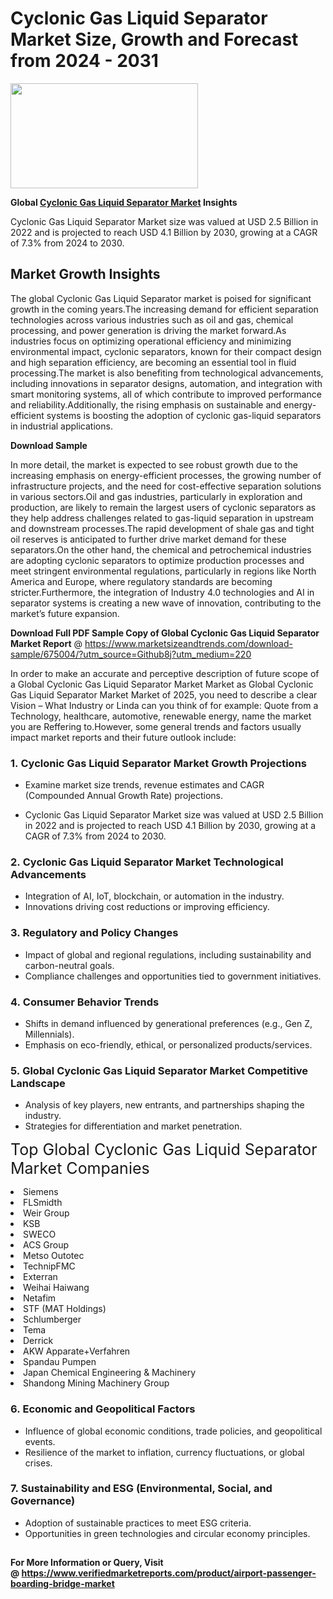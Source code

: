 <H1>Cyclonic Gas Liquid Separator Market Size, Growth and Forecast from 2024 - 2031</H1><img class="aligncenter size-medium wp-image-584254" src="https://thirdeyenews.in/wp-content/uploads/2024/09/Global-Market-Research-300x168.jpeg" alt="" width="300" height="168" /><p><strong>Global&nbsp;<a href="https://www.marketsizeandtrends.com/download-sample/675004/?utm_source=Github8j?utm_medium=220">Cyclonic Gas Liquid Separator Market</a> Insights</strong></p><p>Cyclonic Gas Liquid Separator Market size was valued at USD 2.5 Billion in 2022 and is projected to reach USD 4.1 Billion by 2030, growing at a CAGR of 7.3% from 2024 to 2030.</p><p><h2>Market Growth Insights</h2> <p>The global Cyclonic Gas Liquid Separator market is poised for significant growth in the coming years.The increasing demand for efficient separation technologies across various industries such as oil and gas, chemical processing, and power generation is driving the market forward.As industries focus on optimizing operational efficiency and minimizing environmental impact, cyclonic separators, known for their compact design and high separation efficiency, are becoming an essential tool in fluid processing.The market is also benefiting from technological advancements, including innovations in separator designs, automation, and integration with smart monitoring systems, all of which contribute to improved performance and reliability.Additionally, the rising emphasis on sustainable and energy-efficient systems is boosting the adoption of cyclonic gas-liquid separators in industrial applications.</p> <p><strong>Download Sample</strong></p> <p>In more detail, the market is expected to see robust growth due to the increasing emphasis on energy-efficient processes, the growing number of infrastructure projects, and the need for cost-effective separation solutions in various sectors.Oil and gas industries, particularly in exploration and production, are likely to remain the largest users of cyclonic separators as they help address challenges related to gas-liquid separation in upstream and downstream processes.The rapid development of shale gas and tight oil reserves is anticipated to further drive market demand for these separators.On the other hand, the chemical and petrochemical industries are adopting cyclonic separators to optimize production processes and meet stringent environmental regulations, particularly in regions like North America and Europe, where regulatory standards are becoming stricter.Furthermore, the integration of Industry 4.0 technologies and AI in separator systems is creating a new wave of innovation, contributing to the market’s future expansion.<p><span class=""><strong>Download Full PDF Sample Copy of Global Cyclonic Gas Liquid Separator Market Report</strong> @ <a href="https://www.marketsizeandtrends.com/download-sample/675004/?utm_source=Github8j?utm_medium=220" target="_blank">https://www.marketsizeandtrends.com/download-sample/675004/?utm_source=Github8j?utm_medium=220</a></span></p><p>In order to make an accurate and perceptive description of future scope of a Global&nbsp;Cyclonic Gas Liquid Separator Market Market as Global&nbsp;Cyclonic Gas Liquid Separator Market Market of 2025, you need to describe a clear Vision &ndash; What Industry or Linda can you think of for example: Quote from a Technology, healthcare, automotive, renewable energy, name the market you are Reffering to.However, some general trends and factors usually impact market reports and their future outlook include:</p><h3>1.&nbsp;<strong>Cyclonic Gas Liquid Separator Market Growth Projections</strong></h3><ul><li>Examine market size trends, revenue estimates and CAGR (Compounded Annual Growth Rate) projections.</li><li><p>Cyclonic Gas Liquid Separator Market size was valued at USD 2.5 Billion in 2022 and is projected to reach USD 4.1 Billion by 2030, growing at a CAGR of 7.3% from 2024 to 2030.</p></li></ul><h3>2.&nbsp;<strong>Cyclonic Gas Liquid Separator Market Technological Advancements</strong></h3><ul><li>Integration of AI, IoT, blockchain, or automation in the industry.</li><li>Innovations driving cost reductions or improving efficiency.</li></ul><h3>3.&nbsp;<strong>Regulatory and Policy Changes</strong></h3><ul><li>Impact of global and regional regulations, including sustainability and carbon-neutral goals.</li><li>Compliance challenges and opportunities tied to government initiatives.</li></ul><h3>4.&nbsp;<strong>Consumer Behavior Trends</strong></h3><ul><li>Shifts in demand influenced by generational preferences (e.g., Gen Z, Millennials).</li><li>Emphasis on eco-friendly, ethical, or personalized products/services.</li></ul><h3>5.&nbsp;<strong>Global Cyclonic Gas Liquid Separator Market Competitive Landscape</strong></h3><ul><li>Analysis of key players, new entrants, and partnerships shaping the industry.</li><li>Strategies for differentiation and market penetration.</li></ul><p data-pm-slice="1 1 []"><span style="color: inherit; font-family: inherit; font-size: 25px;">Top Global Cyclonic Gas Liquid Separator Market Companies</span></p><div class="" data-test-id=""><p><li>Siemens</li><li> FLSmidth</li><li> Weir Group</li><li> KSB</li><li> SWECO</li><li> ACS Group</li><li> Metso Outotec</li><li> TechnipFMC</li><li> Exterran</li><li> Weihai Haiwang</li><li> Netafim</li><li> STF (MAT Holdings)</li><li> Schlumberger</li><li> Tema</li><li> Derrick</li><li> AKW Apparate+Verfahren</li><li> Spandau Pumpen</li><li> Japan Chemical Engineering & Machinery</li><li> Shandong Mining Machinery Group</li></p></div><h3>6.&nbsp;<strong>Economic and Geopolitical Factors</strong></h3><ul><li>Influence of global economic conditions, trade policies, and geopolitical events.</li><li>Resilience of the market to inflation, currency fluctuations, or global crises.</li></ul><h3>7.&nbsp;<strong>Sustainability and ESG (Environmental, Social, and Governance)</strong></h3><ul><li>Adoption of sustainable practices to meet ESG criteria.</li><li>Opportunities in green technologies and circular economy principles.</li></ul><h2><strong style="font-size: 14px;">For More Information or Query, Visit @&nbsp;</strong><a style="background-color: #ffffff; font-size: 14px;" href="https://www.marketsizeandtrends.com/report/cyclonic-gas-liquid-separator-market/" target="_blank">https://www.verifiedmarketreports.com/product/airport-passenger-boarding-bridge-market</a></h2>